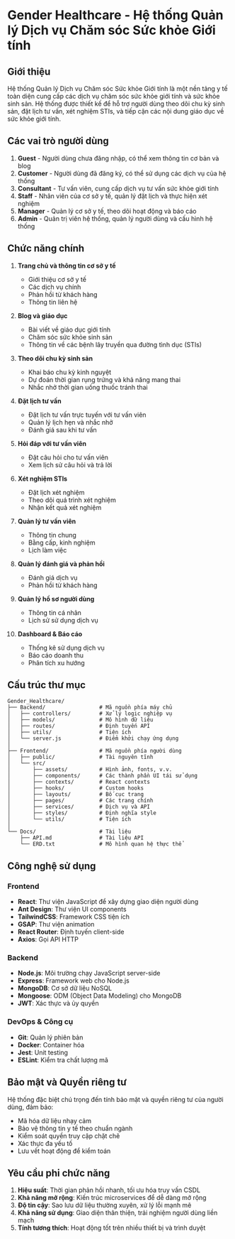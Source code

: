 # Gender Healthcare - Hệ thống Quản lý Dịch vụ Chăm sóc Sức khỏe Giới tính

## Giới thiệu

Hệ thống Quản lý Dịch vụ Chăm sóc Sức khỏe Giới tính là một nền tảng y tế toàn diện cung cấp các dịch vụ chăm sóc sức khỏe giới tính và sức khỏe sinh sản. Hệ thống được thiết kế để hỗ trợ người dùng theo dõi chu kỳ sinh sản, đặt lịch tư vấn, xét nghiệm STIs, và tiếp cận các nội dung giáo dục về sức khỏe giới tính.

## Các vai trò người dùng

1. **Guest** - Người dùng chưa đăng nhập, có thể xem thông tin cơ bản và blog
2. **Customer** - Người dùng đã đăng ký, có thể sử dụng các dịch vụ của hệ thống
3. **Consultant** - Tư vấn viên, cung cấp dịch vụ tư vấn sức khỏe giới tính
4. **Staff** - Nhân viên của cơ sở y tế, quản lý đặt lịch và thực hiện xét nghiệm
5. **Manager** - Quản lý cơ sở y tế, theo dõi hoạt động và báo cáo
6. **Admin** - Quản trị viên hệ thống, quản lý người dùng và cấu hình hệ thống

## Chức năng chính

1. **Trang chủ và thông tin cơ sở y tế**
   - Giới thiệu cơ sở y tế
   - Các dịch vụ chính
   - Phản hồi từ khách hàng
   - Thông tin liên hệ

2. **Blog và giáo dục**
   - Bài viết về giáo dục giới tính
   - Chăm sóc sức khỏe sinh sản
   - Thông tin về các bệnh lây truyền qua đường tình dục (STIs)

3. **Theo dõi chu kỳ sinh sản**
   - Khai báo chu kỳ kinh nguyệt
   - Dự đoán thời gian rụng trứng và khả năng mang thai
   - Nhắc nhở thời gian uống thuốc tránh thai

4. **Đặt lịch tư vấn**
   - Đặt lịch tư vấn trực tuyến với tư vấn viên
   - Quản lý lịch hẹn và nhắc nhở
   - Đánh giá sau khi tư vấn

5. **Hỏi đáp với tư vấn viên**
   - Đặt câu hỏi cho tư vấn viên
   - Xem lịch sử câu hỏi và trả lời

6. **Xét nghiệm STIs**
   - Đặt lịch xét nghiệm
   - Theo dõi quá trình xét nghiệm
   - Nhận kết quả xét nghiệm

7. **Quản lý tư vấn viên**
   - Thông tin chung
   - Bằng cấp, kinh nghiệm
   - Lịch làm việc

8. **Quản lý đánh giá và phản hồi**
   - Đánh giá dịch vụ
   - Phản hồi từ khách hàng

9. **Quản lý hồ sơ người dùng**
   - Thông tin cá nhân
   - Lịch sử sử dụng dịch vụ

10. **Dashboard & Báo cáo**
    - Thống kê sử dụng dịch vụ
    - Báo cáo doanh thu
    - Phân tích xu hướng

## Cấu trúc thư mục

```
Gender_Healthcare/
├── Backend/                 # Mã nguồn phía máy chủ
│   ├── controllers/         # Xử lý logic nghiệp vụ
│   ├── models/              # Mô hình dữ liệu
│   ├── routes/              # Định tuyến API
│   ├── utils/               # Tiện ích
│   └── server.js            # Điểm khởi chạy ứng dụng
│
├── Frontend/                # Mã nguồn phía người dùng
│   ├── public/              # Tài nguyên tĩnh
│   └── src/
│       ├── assets/          # Hình ảnh, fonts, v.v.
│       ├── components/      # Các thành phần UI tái sử dụng
│       ├── contexts/        # React contexts
│       ├── hooks/           # Custom hooks
│       ├── layouts/         # Bố cục trang
│       ├── pages/           # Các trang chính
│       ├── services/        # Dịch vụ và API
│       ├── styles/          # Định nghĩa style
│       └── utils/           # Tiện ích
│
└── Docs/                    # Tài liệu
    ├── API.md               # Tài liệu API
    └── ERD.txt              # Mô hình quan hệ thực thể
```

## Công nghệ sử dụng

### Frontend
- **React**: Thư viện JavaScript để xây dựng giao diện người dùng
- **Ant Design**: Thư viện UI components
- **TailwindCSS**: Framework CSS tiện ích
- **GSAP**: Thư viện animation
- **React Router**: Định tuyến client-side
- **Axios**: Gọi API HTTP

### Backend
- **Node.js**: Môi trường chạy JavaScript server-side
- **Express**: Framework web cho Node.js
- **MongoDB**: Cơ sở dữ liệu NoSQL
- **Mongoose**: ODM (Object Data Modeling) cho MongoDB
- **JWT**: Xác thực và ủy quyền

### DevOps & Công cụ
- **Git**: Quản lý phiên bản
- **Docker**: Container hóa
- **Jest**: Unit testing
- **ESLint**: Kiểm tra chất lượng mã

## Bảo mật và Quyền riêng tư

Hệ thống đặc biệt chú trọng đến tính bảo mật và quyền riêng tư của người dùng, đảm bảo:
- Mã hóa dữ liệu nhạy cảm
- Bảo vệ thông tin y tế theo chuẩn ngành
- Kiểm soát quyền truy cập chặt chẽ
- Xác thực đa yếu tố
- Lưu vết hoạt động để kiểm toán

## Yêu cầu phi chức năng

1. **Hiệu suất**: Thời gian phản hồi nhanh, tối ưu hóa truy vấn CSDL
2. **Khả năng mở rộng**: Kiến trúc microservices để dễ dàng mở rộng
3. **Độ tin cậy**: Sao lưu dữ liệu thường xuyên, xử lý lỗi mạnh mẽ
4. **Khả năng sử dụng**: Giao diện thân thiện, trải nghiệm người dùng liền mạch
5. **Tính tương thích**: Hoạt động tốt trên nhiều thiết bị và trình duyệt 